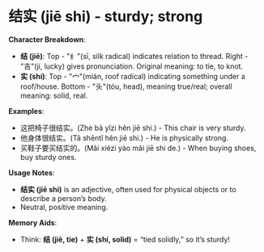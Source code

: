 # **结实 (jiē shi) - sturdy; strong**

**Character Breakdown**:  
- **结 (jiē)**: Top - "纟"(sī, silk radical) indicates relation to thread. Right - "吉"(jí, lucky) gives pronunciation. Original meaning: to tie, to knot.  
- **实 (shí)**: Top - "宀"(mián, roof radical) indicating something under a roof/house. Bottom - "头"(tóu, head), meaning true/real; overall meaning: solid, real.

**Examples**:  
- 这把椅子很结实。(Zhè bǎ yǐzi hěn jiē shi.) - This chair is very sturdy.  
- 他身体很结实。(Tā shēntǐ hěn jiē shi.) - He is physically strong.  
- 买鞋子要买结实的。(Mǎi xiézi yào mǎi jiē shi de.) - When buying shoes, buy sturdy ones.

**Usage Notes**:  
- **结实 (jiē shi)** is an adjective, often used for physical objects or to describe a person’s body.  
- Neutral, positive meaning.

**Memory Aids**:  
- Think: **结 (jiē, tie)** + **实 (shí, solid)** = “tied solidly,” so it’s sturdy!